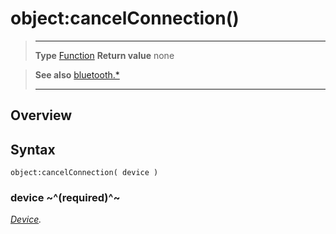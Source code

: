 # object:cancelConnection()

> --------------------- ------------------------------------------------------------------------------------------
> __Type__              [Function](https://docs.coronalabs.com/api/type/Function.html)
> __Return value__      none


> __See also__          [bluetooth.*](/plugin/bluetooth.md)
> --------------------- ------------------------------------------------------------------------------------------

## Overview

## Syntax

	object:cancelConnection( device )

### device ~^(required)^~
_[Device](/plugin/bluetooth/type/Device/index.md)._